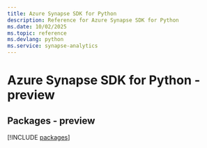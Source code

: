 ```yaml
---
title: Azure Synapse SDK for Python
description: Reference for Azure Synapse SDK for Python
ms.date: 10/02/2025
ms.topic: reference
ms.devlang: python
ms.service: synapse-analytics
---
```

# Azure Synapse SDK for Python - preview
## Packages - preview
[!INCLUDE [packages](synapse-index.md)]